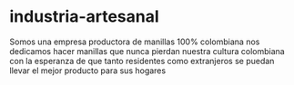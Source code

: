# industria-artesanal
Somos una empresa productora de manillas 100% colombiana nos dedicamos hacer manillas que nunca pierdan nuestra cultura colombiana con la esperanza de que tanto residentes como extranjeros se puedan llevar el mejor producto para sus hogares
